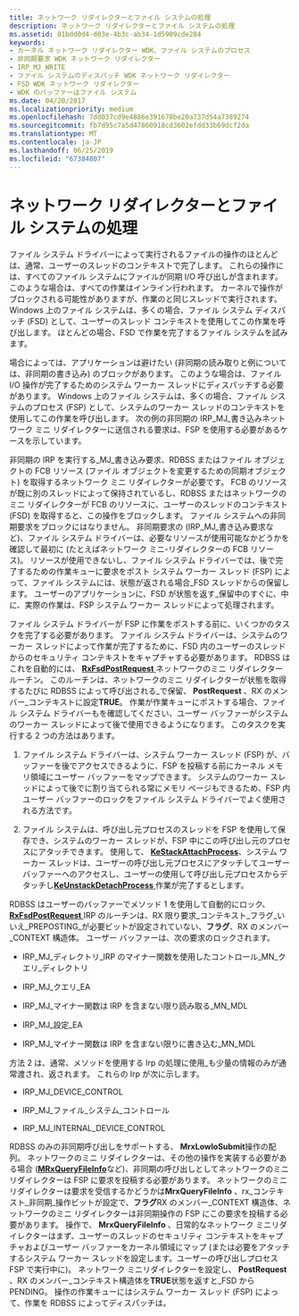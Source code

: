 ```yaml
---
title: ネットワーク リダイレクターとファイル システムの処理
description: ネットワーク リダイレクターとファイル システムの処理
ms.assetid: 01bdd0d4-d03e-4b3c-ab34-1d5909cde284
keywords:
- カーネル ネットワーク リダイレクター WDK、ファイル システムのプロセス
- 非同期要求 WDK ネットワーク リダイレクター
- IRP_MJ_WRITE
- ファイル システムのディスパッチ WDK ネットワーク リダイレクター
- FSD WDK ネットワーク リダイレクター
- WDK のバッファーはファイル システム
ms.date: 04/20/2017
ms.localizationpriority: medium
ms.openlocfilehash: 7dd037cd9e4886e391678be20a737d54a7389274
ms.sourcegitcommit: fb7d95c7a5d47860918cd3602efdd33b69dcf2da
ms.translationtype: MT
ms.contentlocale: ja-JP
ms.lasthandoff: 06/25/2019
ms.locfileid: "67384807"
---
```

# <a name="network-redirectors-and-the-file-system-process"></a>ネットワーク リダイレクターとファイル システムの処理


ファイル システム ドライバーによって実行されるファイルの操作のほとんどは、通常、ユーザーのスレッドのコンテキストで完了します。 これらの操作には、すべてのファイル システムにファイルが同期 I/O 呼び出しが含まれます。 このような場合は、すべての作業はインライン行われます。 カーネルで操作がブロックされる可能性がありますが、作業のと同じスレッドで実行されます。 Windows 上のファイル システムは、多くの場合、ファイル システム ディスパッチ (FSD) として、ユーザーのスレッド コンテキストを使用してこの作業を呼び出します。 ほとんどの場合、FSD で作業を完了するファイル システムを試みます。

場合によっては、アプリケーションは避けたい (非同期の読み取りと例については、非同期の書き込み) のブロックがあります。 このような場合は、ファイル I/O 操作が完了するためのシステム ワーカー スレッドにディスパッチする必要があります。 Windows 上のファイル システムは、多くの場合、ファイル システムのプロセス (FSP) として、システムのワーカー スレッドのコンテキストを使用してこの作業を呼び出します。 次の例の非同期の IRP\_MJ\_書き込みネットワーク ミニ リダイレクターに送信される要求は、FSP を使用する必要があるケースを示しています。

非同期の IRP を実行する\_MJ\_書き込み要求、RDBSS またはファイル オブジェクトの FCB リソース (ファイル オブジェクトを変更するための同期オブジェクト) を取得するネットワーク ミニ リダイレクターが必要です。 FCB のリソースが既に別のスレッドによって保持されているし、RDBSS またはネットワークのミニ リダイレクターが FCB のリソースに、ユーザーのスレッドのコンテキスト (FSD) を取得すると、この操作をブロックします。 ファイル システムへの非同期要求をブロックにはなりません。 非同期要求の (IRP\_MJ\_書き込み要求など)、ファイル システム ドライバーは、必要なリソースが使用可能なかどうかを確認して最初に (たとえばネットワーク ミニ-リダイレクターの FCB リソース)。 リソースが使用できないし、ファイル システム ドライバーでは、後で完了するための作業キューに要求をポスト システム ワーカー スレッド (FSP) によって、ファイル システムには、状態が返される場合\_FSD スレッドからの保留します。 ユーザーのアプリケーションに、FSD が状態を返す\_保留中のすぐに、中に、実際の作業は、FSP システム ワーカー スレッドによって処理されます。

ファイル システム ドライバーが FSP に作業をポストする前に、いくつかのタスクを完了する必要があります。 ファイル システム ドライバーは、システムのワーカー スレッドによって作業が完了するために、FSD 内のユーザーのスレッドからのセキュリティ コンテキストをキャプチャする必要があります。 RDBSS はこれを自動的には、 [ **RxFsdPostRequest** ](https://docs.microsoft.com/windows-hardware/drivers/ddi/content/rxprocs/nf-rxprocs-rxfsdpostrequest)ネットワークのミニ リダイレクター ルーチン。 このルーチンは、ネットワークのミニ リダイレクターが状態を取得するたびに RDBSS によって呼び出される\_で保留、 **PostRequest** 、RX のメンバー\_コンテキストに設定**TRUE**。 作業が作業キューにポストする場合、ファイル システム ドライバーもを確認してください、ユーザー バッファーがシステムのワーカー スレッドによって後で使用できるようになります。 このタスクを実行する 2 つの方法はあります。

1.  ファイル システム ドライバーは、システム ワーカー スレッド (FSP) が、バッファーを後でアクセスできるように、FSP を投稿する前にカーネル メモリ領域にユーザー バッファーをマップできます。 システムのワーカー スレッドによって後でに割り当てられる常にメモリ ページもできるため、FSP 内ユーザー バッファーのロックをファイル システム ドライバーでよく使用される方法です。

2.  ファイル システムは、呼び出し元プロセスのスレッドを FSP を使用して保存でき、システムのワーカー スレッドが、FSP 中にこの呼び出し元のプロセスにアタッチできます。 使用して、 [ **KeStackAttachProcess**](https://docs.microsoft.com/windows-hardware/drivers/ddi/content/ntifs/nf-ntifs-kestackattachprocess)、システム ワーカー スレッドは、ユーザーの呼び出し元プロセスにアタッチしてユーザー バッファーへのアクセスし、ユーザーの使用して呼び出し元プロセスからデタッチし[**KeUnstackDetachProcess** ](https://docs.microsoft.com/windows-hardware/drivers/ddi/content/ntifs/nf-ntifs-keunstackdetachprocess)作業が完了するとします。

RDBSS はユーザーのバッファーでメソッド 1 を使用して自動的にロック、 [ **RxFsdPostRequest** ](https://docs.microsoft.com/windows-hardware/drivers/ddi/content/rxprocs/nf-rxprocs-rxfsdpostrequest) IRP のルーチンは、RX 限り要求\_コンテキスト\_フラグ\_いいえ\_PREPOSTING\_が必要ビットが設定されていない、**フラグ**、RX のメンバー\_CONTEXT 構造体。 ユーザー バッファーは、次の要求のロックされます。

-   IRP\_MJ\_ディレクトリ\_IRP のマイナー関数を使用したコントロール\_MN\_クエリ\_ディレクトリ

-   IRP\_MJ\_クエリ\_EA

-   IRP\_MJ\_マイナー関数は IRP を含まない限り読み取る\_MN\_MDL

-   IRP\_MJ\_設定\_EA

-   IRP\_MJ\_マイナー関数は IRP を含まない限りに書き込む\_MN\_MDL

方法 2 は、通常、メソッドを使用する Irp の処理に使用\_も少量の情報のみが通常渡され、返されます。 これらの Irp が次に示します。

-   IRP\_MJ\_DEVICE\_CONTROL

-   IRP\_MJ\_ファイル\_システム\_コントロール

-   IRP\_MJ\_INTERNAL\_DEVICE\_CONTROL

RDBSS のみの非同期呼び出しをサポートする、 **MrxLowIoSubmit**操作の配列。 ネットワークのミニ リダイレクターは、その他の操作を実装する必要がある場合 ([**MRxQueryFileInfo**](https://docs.microsoft.com/windows-hardware/drivers/ifs/mrxqueryfileinfo)など)、非同期の呼び出しとしてネットワークのミニ リダイレクターは FSP に要求を投稿する必要があります。 ネットワークのミニ リダイレクターは要求を受信するかどうかは**MrxQueryFileInfo** 、rx\_コンテキスト\_非同期\_操作ビットが設定で、**フラグ**RX のメンバー\_CONTEXT 構造体、ネットワークのミニ リダイレクターは非同期操作の FSP にこの要求を投稿する必要があります。 操作で、 **MrxQueryFileInfo** 、日常的なネットワーク ミニリダイレクターはまず、ユーザーのスレッドのセキュリティ コンテキストをキャプチャおよびユーザー バッファーをカーネル領域にマップ (または必要をアタッチするシステム ワーカー スレッドを設定します。ユーザーの呼び出しプロセス FSP で実行中に)。 ネットワーク ミニリダイレクターを設定し、 **PostRequest** 、RX のメンバー\_コンテキスト構造体を**TRUE**状態を返すと\_FSD から PENDING。 操作の作業キューにはシステム ワーカー スレッド (FSP) によって、作業を RDBSS によってディスパッチは。

 

 




